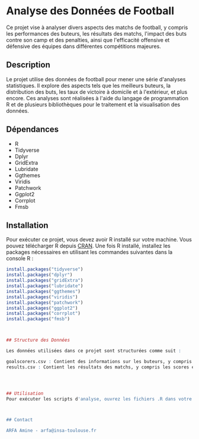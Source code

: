 # Analyse des Données de Football

Ce projet vise à analyser divers aspects des matchs de football, y compris les performances des buteurs, les résultats des matchs, l'impact des buts contre son camp et des penalties, ainsi que l'efficacité offensive et défensive des équipes dans différentes compétitions majeures.

## Description

Le projet utilise des données de football pour mener une série d'analyses statistiques. Il explore des aspects tels que les meilleurs buteurs, la distribution des buts, les taux de victoire à domicile et à l'extérieur, et plus encore. Ces analyses sont réalisées à l'aide du langage de programmation R et de plusieurs bibliothèques pour le traitement et la visualisation des données.

## Dépendances

- R
- Tidyverse
- Dplyr
- GridExtra
- Lubridate
- Ggthemes
- Viridis
- Patchwork
- Ggplot2
- Corrplot
- Fmsb

## Installation

Pour exécuter ce projet, vous devez avoir R installé sur votre machine. Vous pouvez télécharger R depuis [CRAN](https://cran.r-project.org/). Une fois R installé, installez les packages nécessaires en utilisant les commandes suivantes dans la console R :

```R
install.packages("tidyverse")
install.packages("dplyr")
install.packages("gridExtra")
install.packages("lubridate")
install.packages("ggthemes")
install.packages("viridis")
install.packages("patchwork")
install.packages("ggplot2")
install.packages("corrplot")
install.packages("fmsb")



## Structure des Données

Les données utilisées dans ce projet sont structurées comme suit :

goalscorers.csv : Contient des informations sur les buteurs, y compris la date, les équipes et les minutes des buts.
results.csv : Contient les résultats des matchs, y compris les scores et les équipes.




## Utilisation
Pour exécuter les scripts d'analyse, ouvrez les fichiers .R dans votre IDE R préféré et exécutez-les. Assurez-vous que les fichiers de données sont dans le même répertoire que les scripts.



## Contact

ARFA Amine - arfa@insa-toulouse.fr
